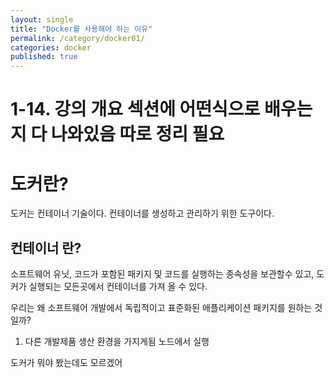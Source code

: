 ```yaml
---
layout: single
title: "Docker를 사용해야 하는 이유"
permalink: /category/docker01/
categories: docker
published: true
---
```


# 1-14. 강의 개요 섹션에 어떤식으로 배우는지 다 나와있음 따로 정리 필요

# 도커란?
도커는 컨테이너 기술이다. 
컨테이너를 생성하고 관리하기 위한 도구이다.  
 ## 컨테이너 란?
소프트웨어 유닛, 코드가 포함된 패키지 및 코드를 실행하는 종속성을 보관할수 있고, 도커가 실행되는 모든곳에서 컨테이너를 가져 올 수 있다.

우리는 왜 소프트웨어 개발에서 독립적이고 표준화된 애플리케이션 패키지를 원하는 것일까?
1. 다른 개발제품 생산 환경을 가지게됨
노드에서 실행

도커가 뭐야 봤는데도 모르겠어